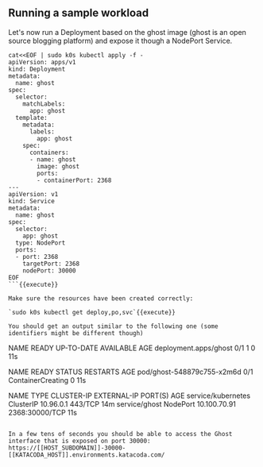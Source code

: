 ## Running a sample workload

Let's now run a Deployment based on the ghost image (ghost is an open source blogging platform) and expose it though a NodePort Service.

```
cat<<EOF | sudo k0s kubectl apply -f -
apiVersion: apps/v1
kind: Deployment
metadata:
  name: ghost
spec:
  selector:
    matchLabels:
      app: ghost
  template:
    metadata:
      labels:
        app: ghost
    spec:
      containers:
      - name: ghost
        image: ghost
        ports:
        - containerPort: 2368
---
apiVersion: v1
kind: Service
metadata:
  name: ghost
spec:
  selector:
    app: ghost
  type: NodePort
  ports:
  - port: 2368
    targetPort: 2368
    nodePort: 30000
EOF
```{{execute}}

Make sure the resources have been created correctly:

`sudo k0s kubectl get deploy,po,svc`{{execute}}

You should get an output similar to the following one (some identifiers might be different though)

```
NAME                    READY   UP-TO-DATE   AVAILABLE   AGE
deployment.apps/ghost   0/1     1            0           11s

NAME                         READY   STATUS              RESTARTS   AGE
pod/ghost-548879c755-x2m6d   0/1     ContainerCreating   0          11s

NAME                 TYPE        CLUSTER-IP     EXTERNAL-IP   PORT(S)          AGE
service/kubernetes   ClusterIP   10.96.0.1      <none>        443/TCP          14m
service/ghost        NodePort    10.100.70.91   <none>        2368:30000/TCP   11s
```

In a few tens of seconds you should be able to access the Ghost interface that is exposed on port 30000:
https://[[HOST_SUBDOMAIN]]-30000-[[KATACODA_HOST]].environments.katacoda.com/

